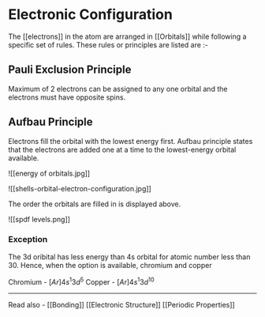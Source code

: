 # Electronic Configuration

The [[electrons]] in the atom are arranged in [[Orbitals]] while following a specific set of rules. These rules or principles are listed are :-

## Pauli Exclusion Principle
Maximum of 2 electrons can be assigned to any one orbital and the electrons must have opposite spins.
## Aufbau Principle
Electrons fill the orbital with the lowest energy first. Aufbau principle states that the electrons are added one at a time to the lowest-energy orbital available.

![[energy of orbitals.jpg]]

![[shells-orbital-electron-configuration.jpg]]

The order the orbitals are filled in is displayed above.

![[spdf levels.png]]



### Exception

The 3d oribital has less energy than 4s orbital for atomic number less than 30. Hence, when the option is available, chromium and copper

Chromium - ${[Ar] 4s^1 3d^5}$
Copper - ${[Ar] 4s^1 3d^{10}}$

---
Read also - [[Bonding]]		[[Electronic Structure]]	[[Periodic Properties]]
